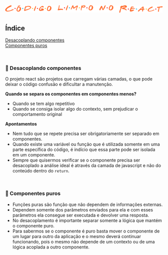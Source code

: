 <h1 align="center">
  <img src="../.github/react.png" alt="Código limpo no React">
</h1>

## Índice
[Desacoplando componentes](id#1)<br>
[Componentes puros](id#2)<br>
<!-- 
[Funções e eventos no React](id#3)<br>
[Composição vs Customização](id#4)<br>
[Condicionais no render](id#5)<br>
 -->
<br>

<div id="id1"></div>

### 📌 Desacoplando componentes
O projeto react são projetos que carregam várias camadas, o que pode deixar o código confusão e dificultar a manutenção.

**Quando se separa os componentes em componentes menos?**
- Quando se tem algo repetitivo
- Quando se consiga isolar algo do contexto, sem prejudicar o comportamento original

**Apontamentos**
- Nem tudo que se repete precisa ser obrigatoriamente ser separado em componentes.
- Quando existe uma variável ou função que é utilizada somente em uma parte específica do código, é indício que essa parte pode ser isolada em um componente.
- Sempre que quisermos verificar se o componente precisa ser desacoplado a análise ideal é através da camada de javascript e não do conteúdo dentro do `return`.

<br>

<div id="id2"></div>

### 📌 Componentes puros
- Funções puras são função que não dependem de informações externas. 
- Dependem somente dos parâmetros enviados para ela e com esses parâmetros ela consegue ser executada e devolver uma resposta.
- No desacoplamento é importante separar somente a lógica que mantém o componente puro.
- Para sabermos se o componente é puro basta mover o componente de um lugar para outro da aplicação e o mesmo deverá continuar funcionando, pois o mesmo não depende de um contexto ou de uma lógica acoplada a outro componente.

<br>

<div id="id3"></div>

<!-- ### 📌 Funções e eventos no React -->

<br>

<div id="id4"></div>

<!-- ### 📌 Composição vs Customização -->

<br>

<div id="id5"></div>

<!-- ### 📌 Condicionais no render -->

<br>
